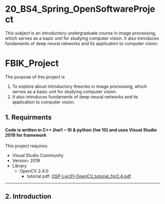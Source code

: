 # 20_BS4_Spring_OpenSoftwareProject
This subject is an introductory undergraduate course in image processing, which serves as a basic unit for studying computer vision. It also introduces fundaments of deep neural networks and its application to computer vision.

# FBIK_Project
The purpose of this project is 
1. To explore about introductory theories in image processing, which serves as a basic unit for studying computer vision.
2. It also introduces fundaments of deep neural networks and its application to computer vision.

## 1. Requirments
#### Code is written in C++ (hw1 ~ 9) & python (hw 10) and uses Visual Studio 2019 for framework 
This project requires:
* Visual Studio Community
 * Version: 2019
* Library
  * OpenCV 2.4.0
    * tutorial pdf: [OSP-Lec01-OpenCV_tutorial_for2.4.pdf](https://github.com/haaappytoast/20_BS4_Spring_OpenSoftwareProject/files/9205452/OSP-Lec01-OpenCV_tutorial_for2.4.pdf)

----------

## 2. Introduction
